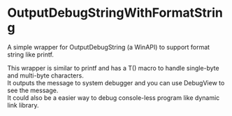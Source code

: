 # OutputDebugStringWithFormatString
A simple wrapper for OutputDebugString (a WinAPI) to support format string like printf.

This wrapper is similar to printf and has a T() macro to handle single-byte and multi-byte characters.  
It outputs the message to system debugger and you can use DebugView to see the message.  
It could also be a easier way to debug console-less program like dynamic link library.
